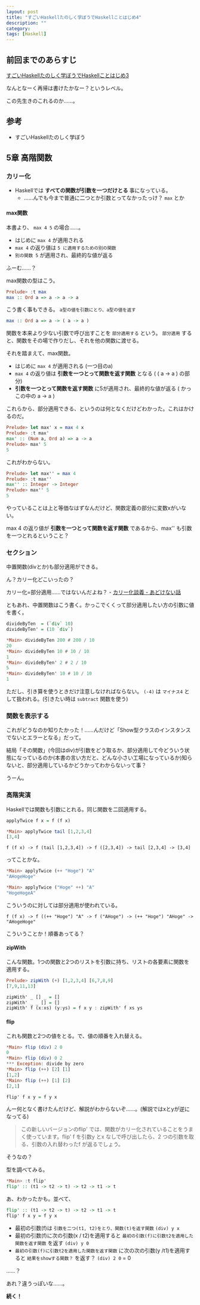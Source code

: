 ```yaml
---
layout: post
title: "すごいHaskellたのしく学ぼうでHaskellことはじめ4"
description: ""
category: 
tags: [Haskell]
---
```


## 前回までのあらすじ

[すごいHaskellたのしく学ぼうでHaskellことはじめ3](http://gosyujin.github.com/2013/02/04/haskell-helloworld4/)

なんとなーく再帰は書けたかなー？というレベル。

この先生きのこれるのか……。

## 参考

- すごいHaskellたのしく学ぼう

## 5章 高階関数

### カリー化

- Haskellでは **すべての関数が引数を一つだけとる** 事になっている。
  - ……んでも今まで普通に二つとか引数とってなかったっけ？ `max` とか

#### max関数

本書より、 `max 4 5` の場合……。

- はじめに `max 4` が適用される
- `max 4` の返り値は `5 に適用するための別の関数`
- `別の関数 5` が適用され、最終的な値が返る

ふーむ……？

max関数の型はこう。

```haskell
Prelude> :t max
max :: Ord a => a -> a -> a
```
こう書く事もできる。 `a型の値を引数にとり、a型の値を返す`
```haskell
max :: Ord a => a -> ( a -> a )
``` 

関数を本来より少ない引数で呼び出すことを `部分適用する` という。 `部分適用` すると、関数をその場で作りだし、それを他の関数に渡せる。

それを踏まえて、max関数。

- はじめに `max 4` が適用される (一つ目のa)
- `max 4` の返り値は **引数を一つとって関数を返す関数** となる
 ( ( a -> a ) の部分)
- **引数を一つとって関数を返す関数** に5が適用され、最終的な値が返る ( かっこの中の a -> a )

これらから、部分適用できる、というのは何となくだけどわかった。これはかけるのだ。

```haskell
Prelude> let max' x = max 4 x
Prelude> :t max'
max' :: (Num a, Ord a) => a -> a
Prelude> max' 5
5
``` 

これがわからない。

```haskell
Prelude> let max'' = max 4
Prelude> :t max''
max'' :: Integer -> Integer
Prelude> max'' 5
5
``` 

やっていることは上と等価なはずなんだけど、関数定義の部分に変数xがいない。

max 4 の返り値が **引数を一つとって関数を返す関数** であるから、max'' も引数を一つとれるということ？

### セクション

中置関数(divとか)も部分適用ができる。

ん？カリー化どこいったの？

カリー化=部分適用……ではないんだよね？ - [カリー化談義 - あどけない話](http://d.hatena.ne.jp/kazu-yamamoto/20110906/1315279311)

ともあれ、中置関数はこう書く。かっこでくくって部分適用したい方の引数に値を書く。

```haskell
divideByTen  = (`div` 10)
divideByTen' = (10 `div`)
```

```haskell
*Main> divideByTen 200 # 200 / 10
20
*Main> divideByTen 10 # 10 / 10
1
*Main> divideByTen' 2 # 2 / 10
5
*Main> divideByTen' 10 # 10 / 10
1
```

ただし、引き算を使うときだけ注意しなければならない。 `(-4)` は `マイナス4` として扱われる。(引きたい時は `subtract` 関数を使う)

### 関数を表示する

これがどうなのか知りたかった！……んだけど「Show型クラスのインスタンスでないとエラーとなる」だって。

結局「その関数」(今回はdiv)が引数をどう取るか、部分適用して今どういう状態になっているのか(本書の言い方だと、どんな小さい工場になっているか)知らないと、部分適用しているかどうかってわからないって事？

うーん。

### 高階実演

Haskellでは関数も引数にとれる。同じ関数を二回適用する。

```haskell
applyTwice f x = f (f x)
```

```haskell
*Main> applyTwice tail [1,2,3,4]
[3,4]
```

`f (f x) -> f (tail [1,2,3,4]) -> f ([2,3,4]) -> tail [2,3,4] -> [3,4]`

ってことかな。

```haskell
*Main> applyTwice (++ "Hoge") "A"
"AHogeHoge"

*Main> applyTwice ("Hoge" ++) "A"
"HogeHogeA"
```

こういうのに対しては部分適用が使われている。

`f (f x) -> f ((++ "Hoge") "A" -> f ("AHoge") -> (++ "Hoge") "AHoge" -> "AHogeHoge"`

こういうことか！順番あってる？

#### zipWith

こんな関数。1つの関数と2つのリストを引数に持ち、リストの各要素に関数を適用する。

```haskell
Prelude> zipWith (+) [1,2,3,4] [6,7,8,9]
[7,9,11,13]
```

```haskell
zipWith' _ [] _ = []
zipWith' _ _ [] = []
zipWith' f (x:xs) (y:ys) = f x y : zipWith' f xs ys
```

#### flip

これも関数と2つの値をとる。で、値の順番を入れ替える。

```haskell
*Main> flip (div) 2 0
0
*Main> flip (div) 0 2
*** Exception: divide by zero
*Main> flip (++) [2] [1]
[1,2]
*Main> flip (++) [1] [2]
[2,1]
```

```haskell
flip' f x y = f y x
```

んー何となく書けたんだけど、解説がわからないぞ……。(解説ではxとyが逆になってる)

> この新しいバージョンのflip' では、関数がカリー化されていることをうまく使っています。flip' f を引数y とx なしで呼び出したら、2 つの引数を取る、引数の入れ替わったf が返るでしょう。

そうなの？

型を調べてみる。

```haskell
*Main> :t flip'
flip' :: (t1 -> t2 -> t) -> t2 -> t1 -> t
```

あ、わかったかも。並べて、

```haskell
flip' :: (t1 -> t2 -> t) -> t2 -> t1 -> t
flip' f x y = f y x
```

- 最初の引数(f)は `引数を二つ(t1, t2)をとり、関数(t)を返す関数` `(div) y x`
- 最初の引数(f)に次の引数(x / t2)を適用すると `最初の引数(f)に引数t2を適用した関数を返す関数` を返す `(div) y 0`
- `最初の引数(f)に引数t2を適用した関数を返す関数` に次の次の引数(y /t1)を適用すると `結果をshowする関数？` を返す？ `(div) 2 0` = 0

……？

あれ？違うっぽいな……。 

**続く！**